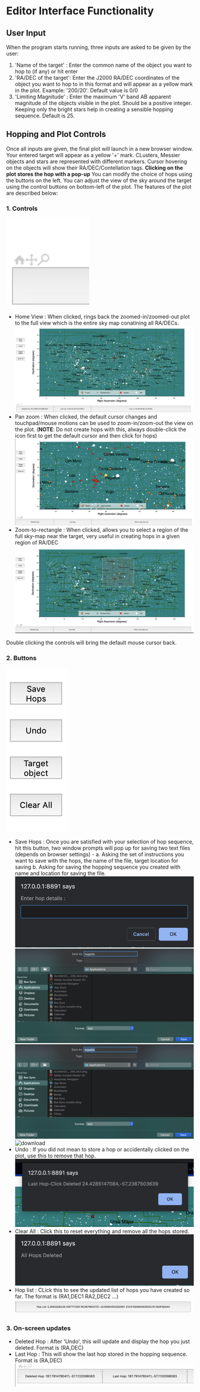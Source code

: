 # Editor Interface Functionality

## User Input 

When the program starts running, three inputs are asked to be given by the user:
1. 'Name of the target' : Enter the common name of the object you want to hop to (if any) or hit enter 
2. 'RA/DEC of the target': Enter the J2000 RA/DEC coordinates of the object you want to hop to in this format and will appear as a yellow mark in the plot. Example: '200/20'. Default value is 0/0
3. 'Limiting Magnitude' : Enter the maximum 'V' band AB apparent magnitude of the objects visible in the plot. Should be a positive integer. Keeping only the bright stars help in creating a sensible hopping sequence. Default is 25.

## Hopping and Plot Controls

Once all inputs are given, the final plot will launch in a new browser window. Your entered target will appear as a yellow '+' mark. CLusters, Messier objects and stars are represented with different markers. Cursor hovering on the objects will show their RA/DEC/Contellation tags. **Clicking on the plot stores the hop with a pop-up** You can modify the choice of hops using the buttons on the left. You can adjust the view of the sky around the target using the control buttons on bottom-left of the plot.
The features of the plot are described below:

### 1. Controls
![controls_image](controls.png)

* Home View : When clicked, rings back the zoomed-in/zoomed-out plot to the full view which is the entire sky map conatining all RA/DECs. 
![home_view](home-view.png)
* Pan zoom : When clicked, the default cursor changes and touchpad/mouse motions can be used to zoom-in/zoom-out the view on the plot. (**NOTE**: Do not create hops with this, always double-click the icon first to get the default cursor and then click for hops) 
![pan-zoom](after_rect-zoom.png)
* Zoom-to-rectangle : When clicked, allows you to select a region of the full sky-map near the target, very useful in creating hops in a given region of RA/DEC
![rect_zoom](rect-selection.png)

Double clicking the controls will bring the default mouse cursor back.

### 2. Buttons
![buttons](buttons.png)
* Save Hops : Once you are satisfied with your selection of hop sequence, hit this button, two window prompts will pop up for saving two text files (depends on browser settings) - a. Asking the set of instructions you want to save with the hops, the name of the file, target location for saving  b. Asking for saving the hopping sequence you created with name and location for saving the file.
![save_hops](hop-details-prompt.png)
![info_save](hop-info-save.png)
![hop_save](hop-list-save.png)
![download](downloaded-rompt.png)
* Undo : If you did not mean to store a hop or accidentally clicked on the plot, use this to remove that hop.
![undo](deleted-hop-prompt.png)
* Clear All : Click this to reset everything and remove all the hops stored. 
![delete](clear-all-prompt.png)
* Hop list : CLick this to see the updated list of hops you have created so far. The format is (RA1,DEC1 RA2,DEC2 ...)
![hop-list](hop-list-button.png)

### 3. On-screen updates
* Deleted Hop : After 'Undo', this will update and display the hop you just deleted. Format is (RA,DEC)
* Last Hop : This will show the last hop stored in the hopping sequence. Format is (RA,DEC)
![del_last](del-last-button.png)


